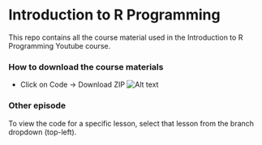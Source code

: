 # Introduction to R Programming
This repo contains all the course material used in the Introduction to R Programming Youtube course.

### How to download the course materials
- Click on Code -> Download ZIP
![ Alt text](https://s3.gifyu.com/images/Screen-Recording-2021-04-24-at-10.11.56-pm.gif)

### Other episode
To view the code for a specific lesson, select that lesson from the branch dropdown (top-left).
